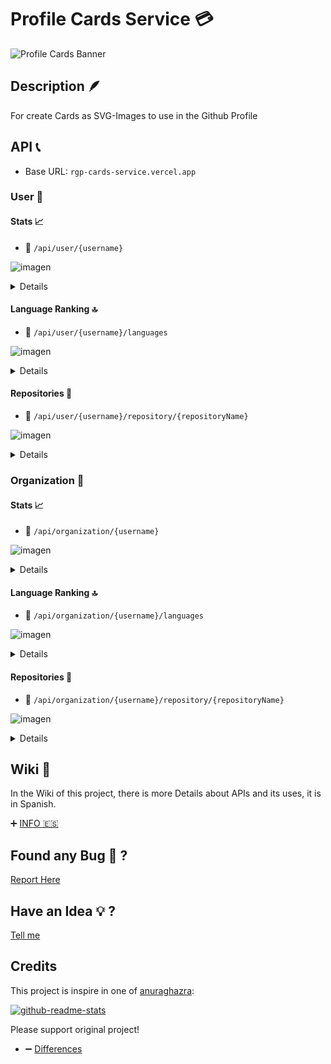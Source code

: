 # Profile Cards Service :credit_card:

![Profile Cards Banner](https://user-images.githubusercontent.com/39351850/133937678-28adceb4-db43-419e-8e3f-cd087b1209bf.png)

## Description :feather:

For create Cards as SVG-Images to use in the Github Profile

## API :telephone_receiver:

* Base URL: `rgp-cards-service.vercel.app`

### User :bust_in_silhouette:
#### Stats 📈

* 🔗 `/api/user/{username}`

![imagen](https://user-images.githubusercontent.com/39351850/137608185-882b5406-5fc3-4f67-9202-4bc4a87043b3.png)

<details>

* Path Paramenters 🆔
    * `username`: _string_
* Query Parameters ❔
    * `width` : _number_ 
    * `lineHeigth`: _number_ 
    * `hideTitle` : _true | false_
    * `hideBorders`: _true | false_
    * `hideYear`: _true | false_
    * `hide` : _stars | commits | issues | prs | contributions_ 
    * `showIcons`: _true | false_
    * `includeAlCommits`: _true | false_
    * `theme` : _dark | light | error_
    * `iconColor` : _string_
    * `titleColor` : _string_
    * `textColor` : _string_
    * `backgroundColor` : _string_

</details>

#### Language Ranking 🔝

* 🔗 `/api/user/{username}/languages`

![imagen](https://user-images.githubusercontent.com/39351850/137608459-03625272-33dc-4231-a9aa-930c4c4ea02d.png)

<details>

* Path Paramenters 🆔
    * `username`: _string_
* Query Parameters ❔
    * `width` : _number_
    * `lineHeigth`: _number_
    * `hideTitle` : _true | false_
    * `hideBorders`: _true | false_
    * `hide` : _string_
    * `isCompact`: _true | false_
    * `theme` : _dark | light | error_
    * `iconColor` : _string_
    * `titleColor` : _string_
    * `textColor` : _string_
    * `backgroundColor` : _string_

</details>

#### Repositories 📍

* 🔗 `/api/user/{username}/repository/{repositoryName}`

![imagen](https://user-images.githubusercontent.com/39351850/137608451-775c09ec-e9eb-47c9-9714-0085c166d839.png)

<details>

* Path Paramenters 🆔
    * `username`: _string_
    * `repositoryName`: _string_
* Query Parameters ❔
    * `width` : _number_
    * `lineHeigth`: _number_
    * `hideTitle` : _true | false_
    * `hideBorders`: _true | false_
    * `showOwner`: _true | false_
    * `theme` : _dark | light | error_
    * `iconColor` : _string_
    * `titleColor` : _string_
    * `textColor` : _string_
    * `backgroundColor` : _string_

</details>

### Organization :busts_in_silhouette:
#### Stats 📈

* 🔗 `/api/organization/{username}`

![imagen](https://user-images.githubusercontent.com/39351850/137608185-882b5406-5fc3-4f67-9202-4bc4a87043b3.png)

<details>

* Path Paramenters 🆔
    * `username`: _string_
* Query Parameters ❔
    * `width` : _number_ 
    * `lineHeigth`: _number_ 
    * `hideTitle` : _true | false_
    * `hideBorders`: _true | false_
    * `hideYear`: _true | false_
    * `hide` : _stars | members | teams | projects | packages | repositories_ 
    * `showIcons`: _true | false_
    * `includeAlCommits`: _true | false_
    * `theme` : _dark | light | error_
    * `iconColor` : _string_
    * `titleColor` : _string_
    * `textColor` : _string_
    * `backgroundColor` : _string_

</details>

#### Language Ranking 🔝

* 🔗 `/api/organization/{username}/languages`

![imagen](https://user-images.githubusercontent.com/39351850/137647202-d777103a-3cb2-4b1a-84de-9a50a4d0e594.png)

<details>

* Path Paramenters 🆔
    * `username`: _string_
* Query Parameters ❔
    * `width` : _number_
    * `lineHeigth`: _number_
    * `hideTitle` : _true | false_
    * `hideBorders`: _true | false_
    * `hide` : _string_
    * `isCompact`: _true | false_
    * `theme` : _dark | light | error_
    * `iconColor` : _string_
    * `titleColor` : _string_
    * `textColor` : _string_
    * `backgroundColor` : _string_

</details>

#### Repositories 📍

* 🔗 `/api/organization/{username}/repository/{repositoryName}`

![imagen](https://user-images.githubusercontent.com/39351850/137646524-e8266dec-8b52-448f-891e-71cfc1e79d75.png)

<details>

* Path Paramenters 🆔
    * `username`: _string_
    * `repositoryName`: _string_
* Query Parameters ❔
    * `width` : _number_
    * `lineHeigth`: _number_
    * `hideTitle` : _true | false_
    * `hideBorders`: _true | false_
    * `showOwner`: _true | false_
    * `theme` : _dark | light | error_
    * `iconColor` : _string_
    * `titleColor` : _string_
    * `textColor` : _string_
    * `backgroundColor` : _string_

</details>

## Wiki :book:

In the Wiki of this project, there is more Details about APIs and its uses, it is in Spanish.

➕ [INFO :es:](https://github.com/gastonpereyra/cards-service/wiki)

## Found any Bug :bug: ?

[Report Here](https://github.com/gastonpereyra/cards-service/issues/new?assignees=gastonpereyra&labels=bug&template=bug.md&title=[BUG])

## Have an Idea :bulb: ?

[Tell me](https://github.com/gastonpereyra/cards-service/issues/new?assignees=gastonpereyra&labels=enhancement&title=%5BIDEA%5D+-)

## Credits

This project is inspire in one of [anuraghazra](https://github.com/anuraghazra):

[![github-readme-stats](https://github-readme-stats.vercel.app/api/pin/?username=anuraghazra&repo=github-readme-stats&theme=buefy)](https://github.com/anuraghazra/github-readme-stats#wakatime-week-stats)

Please support original project!

* ➖ [Differences](https://github.com/gastonpereyra/cards-service/wiki#-diferencias)